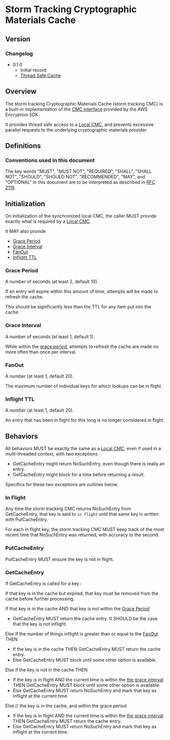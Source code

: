 [//]: # "Copyright Amazon.com Inc. or its affiliates. All Rights Reserved."
[//]: # "SPDX-License-Identifier: CC-BY-SA-4.0"

# Storm Tracking Cryptographic Materials Cache

## Version

### Changelog

- 0.1.0
  - Initial record
  - [Thread Safe Cache](../changes/2023-06-19_thread_safe_cache/change.md)

## Overview

The storm tracking Cryptographic Materials Cache (storm tracking CMC)
is a built-in implementation of the [CMC interface](cryptographic-materials-cache.md)
provided by the AWS Encryption SDK.

It provides thread safe access to a [Local CMC](local-cryptographic-materials-cache.md),
and prevents excessive parallel requests to the underlying cryptographic materials provider.

## Definitions

### Conventions used in this document

The key words "MUST", "MUST NOT", "REQUIRED", "SHALL", "SHALL NOT", "SHOULD", "SHOULD NOT", "RECOMMENDED", "MAY", and "OPTIONAL"
in this document are to be interpreted as described in [RFC 2119](https://tools.ietf.org/html/rfc2119).

## Initialization

On initialization of the synchronized local CMC,
the caller MUST provide exactly what is required by a
[Local CMC](local-cryptographic-materials-cache.md).

It MAY also provide

- [Grace Period](#grace-period)
- [Grace Interval](#grace-interval)
- [FanOut](#fanout)
- [Inflight TTL](#inflight-ttl)

### Grace Period

A number of seconds (at least 2, default 10).

If an entry will expire within this amount of time,
attempts will be made to refresh the cache.

This should be significantly less than the TTL for any item put into the cache.

### Grace Interval

A number of seconds (at least 1, default 1).

While within the [grace period](#grace-period),
attempts to refresh the cache are made no more often than once per interval.

### FanOut

A number (at least 1, default 20).

The maximum number of individual keys for which lookups can be in flight.

### Inflight TTL

A number (at least 1, default 20).

An entry that has been in flight for this long is no longer considered in flight.

## Behaviors

All behaviors MUST be exactly the same as a [Local CMC](local-cryptographic-materials-cache.md),
even if used in a multi-threaded context, with two exceptions

- GetCacheEntry might return NoSuchEntry, even though there is really an entry.
- GetCacheEntry might block for a time before returning a result.

Specifics for these two exceptions are outlines below.

### In Flight

Any time the storm tracking CMC returns NoSuchEntry from GetCacheEntry,
that key is said to `in flight` until that same key is written with PutCacheEntry.

For each in flight key, the storm tracking CMC MUST keep track of the most recent time
that NoSuchEntry was returned, with accuracy to the second.

### PutCacheEntry

PutCacheEntry MUST ensure the key is not in flight.

### GetCacheEntry

If GetCacheEntry is called for a key :

If that key is in the cache but expired, that key must be removed from the cache before further processing.

If that key is in the cache AND that key is not within the [Grace Period](#grace-period)

- GetCacheEntry MUST return the cache entry. It SHOULD be the case that the key is not inflight.

Else If the number of things inflight is greater than or equal to the [FanOut](#fanout) THEN

- If the key is in the cache THEN GetCacheEntry MUST return the cache entry.
- Else GetCacheEntry MUST block until some other option is available.

Else if the key is not in the cache THEN

- If the key is in flight AND the current time is within the [the grace interval](#grace-interval) THEN GetCacheEntry MUST block until some other option is available.
- Else GetCacheEntry MUST return NoSuchEntry and mark that key as inflight at the current time.

Else // the key is in the cache, and within the grace period

- If the key is in flight AND the current time is within the [the grace interval](#grace-interval) THEN GetCacheEntry MUST return the cache entry.
- Else GetCacheEntry MUST return NoSuchEntry and mark that key as inflight at the current time.

